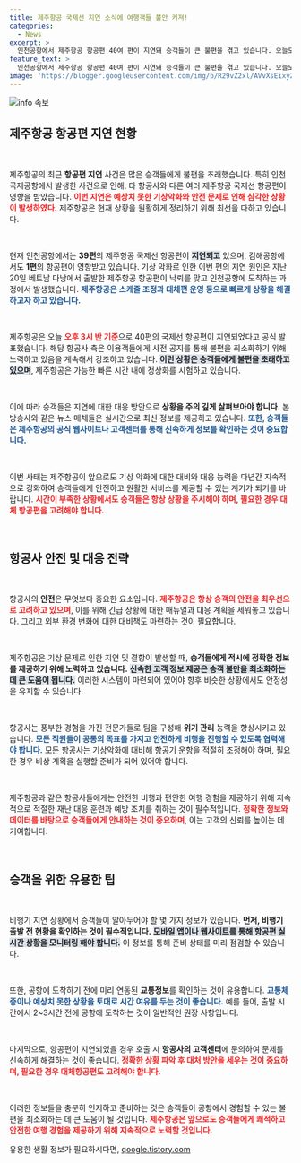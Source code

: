 ```yaml
---
title: 제주항공 국제선 지연 소식에 여행객들 불안 커져!
categories:
  - News
excerpt: >
  인천공항에서 제주항공 항공편 40여 편이 지연돼 승객들이 큰 불편을 겪고 있습니다. 오늘도 수십 편의 국제선이 차질을 빚고 있는 가운데 악기상이 원인으로 지목되고 있습니다. 유럽 여행객들의 발걸음이 더욱 무거워진 상황, 자세한 이유를 알아보세요!
feature_text: >
  인천공항에서 제주항공 항공편 40여 편이 지연돼 승객들이 큰 불편을 겪고 있습니다. 오늘도 수십 편의 국제선이 차질을 빚고 있는 가운데 악기상이 원인으로 지목되고 있습니다. 유럽 여행객들의 발걸음이 더욱 무거워진 상황, 자세한 이유를 알아보세요!
image: 'https://blogger.googleusercontent.com/img/b/R29vZ2xl/AVvXsEixyZcFfHzMRdzZMjFBmAUKJYCLCGyLL1o632UiGVXcaFdKo_bkvkuCioo0uUKlGfBVcT3P84aROyZIXSBEx3Aw5nCQ3pTgDom1WDC4m8eifvWiAmWEEVb4x6G_l8C0QH225ldMjyaFvpxGEBGNO37VmDTDMHGhJPq73UglMfDca1-0aw/s1600/blogspot.png'
---
```


<p><img src="https://blogger.googleusercontent.com/img/b/R29vZ2xl/AVvXsEixyZcFfHzMRdzZMjFBmAUKJYCLCGyLL1o632UiGVXcaFdKo_bkvkuCioo0uUKlGfBVcT3P84aROyZIXSBEx3Aw5nCQ3pTgDom1WDC4m8eifvWiAmWEEVb4x6G_l8C0QH225ldMjyaFvpxGEBGNO37VmDTDMHGhJPq73UglMfDca1-0aw/s1600/blogspot.png" alt="info 속보" /></p>

<h2 data-ke-size="size26">제주항공 항공편 지연 현황</h2>

<p data-ke-size="size16">&nbsp;</p>

<p>제주항공의 최근 <b>항공편 지연</b> 사건은 많은 승객들에게 불편을 초래했습니다. 특히 인천국제공항에서 발생한 사건으로 인해, 타 항공사와 다른 여러 제주항공 국제선 항공편이 영향을 받았습니다. <b><span style="color: #ee2323;">이번 지연은 예상치 못한 기상악화와 안전 문제로 인해 심각한 상황이 발생하였다.</span></b> 제주항공은 현재 상황을 원활하게 정리하기 위해 최선을 다하고 있습니다.</p>

<p data-ke-size="size16">&nbsp;</p>

<p>현재 인천공항에서는 <b>39편</b>의 제주항공 국제선 항공편이 <b><span style="background-color: #21538527;">지연되고</span></b> 있으며, 김해공항에서도 <b>1편</b>의 항공편이 영향받고 있습니다. 기상 악화로 인한 이번 편의 지연 원인은 지난 20일 베트남 다낭에서 출발한 제주항공 항공편이 낙뢰를 맞고 인천공항에 도착하는 과정에서 발생했습니다. <b><span style="color: #1a5490;">제주항공은 스케줄 조정과 대체편 운영 등으로 빠르게 상황을 해결하고자 하고 있습니다.</span></b></p>

<p data-ke-size="size16">&nbsp;</p>

<p>제주항공은 오늘 <b><span style="color: #ee2323;">오후 3시 반 기준</span></b>으로 40편의 국제선 항공편이 지연되었다고 공식 발표했습니다. 해당 항공사 측은 이용객들에게 사전 공지를 통해 불편을 최소화하기 위해 노력하고 있음을 계속해서 강조하고 있습니다. <b><span style="background-color: #21538527;">이런 상황은 승객들에게 불편을 초래하고 있으며</span></b>, 제주항공은 가능한 빠른 시간 내에 정상화를 시험하고 있습니다.</p>

<p data-ke-size="size16">&nbsp;</p>

<p>이에 따라 승객들은 지연에 대한 대응 방안으로 <b>상황을 주의 깊게 살펴보아야 합니다.</b> 본 방송사와 같은 뉴스 매체들은 실시간으로 최신 정보를 제공하고 있습니다. <b><span style="color: #1a5490;">또한, 승객들은 제주항공의 공식 웹사이트나 고객센터를 통해 신속하게 정보를 확인하는 것이 중요합니다.</span></b></p>

<p data-ke-size="size16">&nbsp;</p>

<p>이번 사태는 제주항공이 앞으로도 기상 악화에 대한 대비와 대응 능력을 다년간 지속적으로 강화하여 승객들에게 안전하고 원활한 서비스를 제공할 수 있는 계기가 되기를 바랍니다. <b><span style="color: #ee2323;">시간이 부족한 상황에서도 승객들은 항상 상황을 주시해야 하며, 필요한 경우 대체 항공편을 고려해야 합니다.</span></b></p>

<p data-ke-size="size16">&nbsp;</p>

<h2 data-ke-size="size26">항공사 안전 및 대응 전략</h2>

<p data-ke-size="size16">&nbsp;</p>

<p>항공사의 <b>안전</b>은 무엇보다 중요한 요소입니다. <b><span style="color: #ee2323;">제주항공은 항상 승객의 안전을 최우선으로 고려하고 있으며</span></b>, 이를 위해 긴급 상황에 대한 매뉴얼과 대응 계획을 세워놓고 있습니다. 그리고 외부 환경 변화에 대한 대비책도 마련하는 것이 필요합니다.</p>

<p data-ke-size="size16">&nbsp;</p>

<p>제주항공은 기상 문제로 인한 지연 및 결항이 발생할 때, <b>승객들에게 적시에 정확한 정보를 제공하기 위해 노력하고 있습니다.</b> <b><span style="background-color: #21538527;">신속한 고객 정보 제공은 승객 불만을 최소화하는 데 큰 도움이 됩니다.</span></b> 이러한 시스템이 마련되어 있어야 향후 비슷한 상황에서도 안정성을 유지할 수 있습니다.</p>

<p data-ke-size="size16">&nbsp;</p>

<p>항공사는 풍부한 경험을 가진 전문가들로 팀을 구성해 <b>위기 관리</b> 능력을 향상시키고 있습니다. <b><span style="color: #1a5490;">모든 직원들이 공통의 목표를 가지고 안전하게 비행을 진행할 수 있도록 협력해야 합니다.</span></b> 모든 항공사는 기상악화에 대비해 항공기 운항을 적절히 조정해야 하며, 필요한 경우 비상 계획을 실행할 준비가 되어 있어야 합니다.</p>

<p data-ke-size="size16">&nbsp;</p>

<p>제주항공과 같은 항공사들에게는 안전한 비행과 편안한 여행 경험을 제공하기 위해 지속적으로 적절한 재난 대응 훈련과 예방 조치를 취하는 것이 필수적입니다. <b><span style="color: #ee2323;">정확한 정보와 데이터를 바탕으로 승객들에게 안내하는 것이 중요하며</span></b>, 이는 고객의 신뢰를 높이는 데 기여합니다.</p>

<p data-ke-size="size16">&nbsp;</p>

<h2 data-ke-size="size26">승객을 위한 유용한 팁</h2>

<p data-ke-size="size16">&nbsp;</p>

<p>비행기 지연 상황에서 승객들이 알아두어야 할 몇 가지 정보가 있습니다. <b>먼저, 비행기 출발 전 현황을 확인하는 것이 필수적입니다.</b> <b><span style="background-color: #21538527;">모바일 앱이나 웹사이트를 통해 항공편 실시간 상황을 모니터링 해야 합니다.</span></b> 이 정보를 통해 준비 상태를 미리 점검할 수 있습니다.</p>

<p data-ke-size="size16">&nbsp;</p>

<p>또한, 공항에 도착하기 전에 미리 연동된 <b>교통정보</b>를 확인하는 것이 유용합니다. <b><span style="color: #1a5490;">교통체증이나 예상치 못한 상황을 토대로 시간 여유를 두는 것이 좋습니다.</span></b> 예를 들어, 출발 시간에서 2~3시간 전에 공항에 도착하는 것이 일반적인 권장 사항입니다.</p>

<p data-ke-size="size16">&nbsp;</p>

<p>마지막으로, 항공편이 지연되었을 경우 호출 시 <b>항공사의 고객센터</b>에 문의하여 문제를 신속하게 해결하는 것이 좋습니다. <b><span style="color: #ee2323;">정확한 상황 파악 후 대처 방안을 세우는 것이 중요하며, 필요한 경우 대체항공편도 고려해야 합니다.</span></b></p>

<p data-ke-size="size16">&nbsp;</p>

<p>이러한 정보들을 충분히 인지하고 준비하는 것은 승객들이 공항에서 경험할 수 있는 불편을 최소화하는 데 큰 도움이 될 것입니다. <b><span style="color: #ee2323;">제주항공은 앞으로도 승객들에게 쾌적하고 안전한 여행 경험을 제공하기 위해 지속적으로 노력할 것입니다.</span></b></p>
유용한 생활 정보가 필요하시다면, <a href="https://qoogle.tistory.com" rel="dofollow">qoogle.tistory.com</a>



